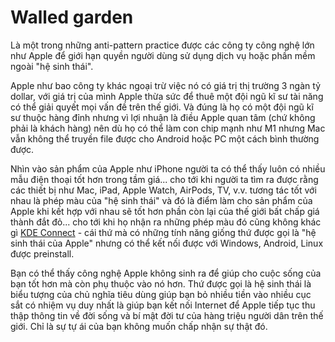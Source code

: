 # Walled garden

Là một trong những anti-pattern practice được các công ty công nghệ lớn như Apple để giới hạn quyền người dùng sử dụng dịch vụ hoặc phần mềm ngoài "hệ sinh thái".

Apple như bao công ty khác ngoại trừ việc nó có giá trị thị trường 3 ngàn tỷ dollar, với giá trị của mình Apple thừa sức để thuê một đội ngũ kĩ sư tài năng có thể giải quyết mọi vấn đề trên thế giới. Và đúng là họ có một đội ngũ kĩ sư thuộc hàng đỉnh nhưng vì lợi nhuận là điều Apple quan tâm (chứ không phải là khách hàng) nên dù họ có thể làm con chip mạnh như M1 nhưng Mac vẫn không thể truyền file được cho Android hoặc PC một cách bình thường được.

Nhìn vào sản phẩm của Apple như iPhone người ta có thể thấy luôn có nhiều mẫu điện thoại tốt hơn trong tầm giá... cho tới khi người ta tìm ra được rằng các thiết bị như Mac, iPad, Apple Watch, AirPods, TV, v.v. tương tác tốt với nhau là phép màu của "hệ sinh thái" và đó là điểm làm cho sản phẩm của Apple khi kết hợp với nhau sẽ tốt hơn phần còn lại của thế giới bất chấp giá thành đắt đỏ... cho tới khi họ nhận ra những phép màu đó cũng không khác gì [KDE Connect](https://kdeconnect.kde.org) - cái thứ mà có những tính năng giống thứ được gọi là "hệ sinh thái của Apple" nhưng có thể kết nối được với Windows, Android, Linux được preinstall.

Bạn có thể thấy công nghệ Apple không sinh ra để giúp cho cuộc sống của bạn tốt hơn mà còn phụ thuộc vào nó hơn. Thứ được gọi là hệ sinh thái là biểu tượng của chủ nghĩa tiêu dùng giúp bạn bỏ nhiều tiền vào nhiều cục sắt có nhiệm vụ duy nhất là giúp bạn kết nối Internet để Apple tiếp tục thu thập thông tin về đời sống và bí mật đời tư của hàng triệu người dân trên thế giới. Chỉ là sự tự ái của bạn không muốn chấp nhận sự thật đó.
